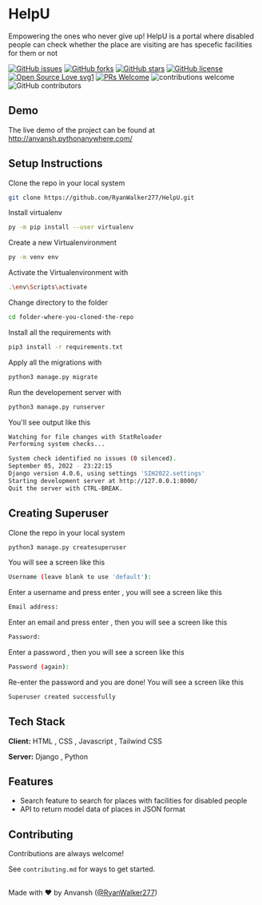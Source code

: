 # HelpU

Empowering the ones who never give up! HelpU is a portal where disabled people can check whether the place are visiting are has specefic facilities for them or not

[![GitHub issues](https://img.shields.io/github/issues/RyanWalker277/HelpU)](https://github.com/RyanWalker277/HelpU/issues)
[![GitHub forks](https://img.shields.io/github/forks/RyanWalker277/HelpU)](https://github.com/RyanWalker277/HelpU/network)
[![GitHub stars](https://img.shields.io/github/stars/RyanWalker277/HelpU)](https://github.com/RyanWalker277/HelpU/stargazers)
[![GitHub license](https://img.shields.io/github/license/RyanWalker277/HelpU)](https://github.com/RyanWalker277/HelpU/blob/main/LICENSE)
[![Open Source Love svg1](https://badges.frapsoft.com/os/v1/open-source.svg?v=103)](https://github.com/ellerbrock/open-source-badges/) [![PRs Welcome](https://img.shields.io/badge/PRs-welcome-brightgreen.svg?style=flat-square)](http://makeapullrequest.com) ![contributions welcome](https://img.shields.io/static/v1.svg?label=Contributions&message=Welcome&color=0059b3&style=flat-square) ![GitHub contributors](https://img.shields.io/github/contributors-anon/RyanWalker277/HelpU) 
<br>


## Demo

The live demo of the project can be found at 
http://anvansh.pythonanywhere.com/


## Setup Instructions

Clone the repo in your local system

```bash
git clone https://github.com/RyanWalker277/HelpU.git
```
Install virtualenv

```bash
py -m pip install --user virtualenv
```
Create a new Virtualenvironment

```bash
py -m venv env
```
Activate the Virtualenvironment with

```bash
.\env\Scripts\activate
```
Change directory to the folder

```bash
cd folder-where-you-cloned-the-repo
```
Install all the requirements with

```bash
pip3 install -r requirements.txt
```
Apply all the migrations with 

```bash
python3 manage.py migrate
```
Run the developement server with 

```bash
python3 manage.py runserver
```
You'll see output like this
```bash
Watching for file changes with StatReloader
Performing system checks...

System check identified no issues (0 silenced).
September 05, 2022 - 23:22:15
Django version 4.0.6, using settings 'SIH2022.settings'
Starting development server at http://127.0.0.1:8000/
Quit the server with CTRL-BREAK.
```
## Creating Superuser

Clone the repo in your local system

```bash
python3 manage.py createsuperuser
```
You will see a screen like this

```bash
Username (leave blank to use 'default'):
```
Enter a username and press enter , you will see a screen like this

```bash
Email address:
```
Enter an email and press enter , then you will see a screen like this

```bash
Password:
```
Enter a password , then you will see a screen like this

```bash
Password (again):
```
Re-enter the password and you are done! You will see a screen like this

```bash
Superuser created successfully
```
## Tech Stack

**Client:** HTML , CSS , Javascript , Tailwind CSS

**Server:** Django , Python

## Features

- Search feature to search for places with facilities for disabled people
- API to return model data of places in JSON format
## Contributing

Contributions are always welcome!

See `contributing.md` for ways to get started.


##
Made with ❤ by Anvansh ([@RyanWalker277](https://github.com/RyanWalker277))
